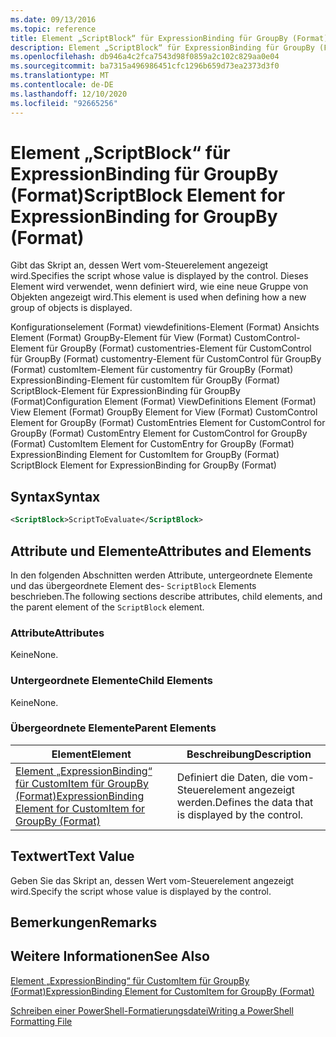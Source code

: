 ```yaml
---
ms.date: 09/13/2016
ms.topic: reference
title: Element „ScriptBlock“ für ExpressionBinding für GroupBy (Format)
description: Element „ScriptBlock“ für ExpressionBinding für GroupBy (Format)
ms.openlocfilehash: db946a4c2fca7543d98f0859a2c102c829aa0e04
ms.sourcegitcommit: ba7315a496986451cfc1296b659d73ea2373d3f0
ms.translationtype: MT
ms.contentlocale: de-DE
ms.lasthandoff: 12/10/2020
ms.locfileid: "92665256"
---
```

# <a name="scriptblock-element-for-expressionbinding-for-groupby-format"></a><span data-ttu-id="ee684-103">Element „ScriptBlock“ für ExpressionBinding für GroupBy (Format)</span><span class="sxs-lookup"><span data-stu-id="ee684-103">ScriptBlock Element for ExpressionBinding for GroupBy (Format)</span></span>

<span data-ttu-id="ee684-104">Gibt das Skript an, dessen Wert vom-Steuerelement angezeigt wird.</span><span class="sxs-lookup"><span data-stu-id="ee684-104">Specifies the script whose value is displayed by the control.</span></span> <span data-ttu-id="ee684-105">Dieses Element wird verwendet, wenn definiert wird, wie eine neue Gruppe von Objekten angezeigt wird.</span><span class="sxs-lookup"><span data-stu-id="ee684-105">This element is used when defining how a new group of objects is displayed.</span></span>

<span data-ttu-id="ee684-106">Konfigurationselement (Format) viewdefinitions-Element (Format) Ansichts Element (Format) GroupBy-Element für View (Format) CustomControl-Element für GroupBy (Format) customentries-Element für CustomControl für GroupBy (Format) customentry-Element für CustomControl für GroupBy (Format) customItem-Element für customentry für GroupBy (Format) ExpressionBinding-Element für customItem für GroupBy (Format) ScriptBlock-Element für ExpressionBinding für GroupBy (Format)</span><span class="sxs-lookup"><span data-stu-id="ee684-106">Configuration Element (Format) ViewDefinitions Element (Format) View Element (Format) GroupBy Element for View (Format) CustomControl Element for GroupBy (Format) CustomEntries Element for CustomControl for GroupBy (Format) CustomEntry Element for CustomControl for GroupBy (Format) CustomItem Element for CustomEntry for GroupBy (Format) ExpressionBinding Element for CustomItem for GroupBy (Format) ScriptBlock Element for ExpressionBinding for GroupBy (Format)</span></span>

## <a name="syntax"></a><span data-ttu-id="ee684-107">Syntax</span><span class="sxs-lookup"><span data-stu-id="ee684-107">Syntax</span></span>

```xml
<ScriptBlock>ScriptToEvaluate</ScriptBlock>
```

## <a name="attributes-and-elements"></a><span data-ttu-id="ee684-108">Attribute und Elemente</span><span class="sxs-lookup"><span data-stu-id="ee684-108">Attributes and Elements</span></span>

<span data-ttu-id="ee684-109">In den folgenden Abschnitten werden Attribute, untergeordnete Elemente und das übergeordnete Element des- `ScriptBlock` Elements beschrieben.</span><span class="sxs-lookup"><span data-stu-id="ee684-109">The following sections describe attributes, child elements, and the parent element of the `ScriptBlock` element.</span></span>

### <a name="attributes"></a><span data-ttu-id="ee684-110">Attribute</span><span class="sxs-lookup"><span data-stu-id="ee684-110">Attributes</span></span>

<span data-ttu-id="ee684-111">Keine</span><span class="sxs-lookup"><span data-stu-id="ee684-111">None.</span></span>

### <a name="child-elements"></a><span data-ttu-id="ee684-112">Untergeordnete Elemente</span><span class="sxs-lookup"><span data-stu-id="ee684-112">Child Elements</span></span>

<span data-ttu-id="ee684-113">Keine</span><span class="sxs-lookup"><span data-stu-id="ee684-113">None.</span></span>

### <a name="parent-elements"></a><span data-ttu-id="ee684-114">Übergeordnete Elemente</span><span class="sxs-lookup"><span data-stu-id="ee684-114">Parent Elements</span></span>

|<span data-ttu-id="ee684-115">Element</span><span class="sxs-lookup"><span data-stu-id="ee684-115">Element</span></span>|<span data-ttu-id="ee684-116">Beschreibung</span><span class="sxs-lookup"><span data-stu-id="ee684-116">Description</span></span>|
|-------------|-----------------|
|[<span data-ttu-id="ee684-117">Element „ExpressionBinding“ für CustomItem für GroupBy (Format)</span><span class="sxs-lookup"><span data-stu-id="ee684-117">ExpressionBinding Element for CustomItem for GroupBy (Format)</span></span>](./expressionbinding-element-for-customitem-for-groupby-format.md)|<span data-ttu-id="ee684-118">Definiert die Daten, die vom-Steuerelement angezeigt werden.</span><span class="sxs-lookup"><span data-stu-id="ee684-118">Defines the data that is displayed by the control.</span></span>|

## <a name="text-value"></a><span data-ttu-id="ee684-119">Textwert</span><span class="sxs-lookup"><span data-stu-id="ee684-119">Text Value</span></span>

<span data-ttu-id="ee684-120">Geben Sie das Skript an, dessen Wert vom-Steuerelement angezeigt wird.</span><span class="sxs-lookup"><span data-stu-id="ee684-120">Specify the script whose value is displayed by the control.</span></span>

## <a name="remarks"></a><span data-ttu-id="ee684-121">Bemerkungen</span><span class="sxs-lookup"><span data-stu-id="ee684-121">Remarks</span></span>

## <a name="see-also"></a><span data-ttu-id="ee684-122">Weitere Informationen</span><span class="sxs-lookup"><span data-stu-id="ee684-122">See Also</span></span>

[<span data-ttu-id="ee684-123">Element „ExpressionBinding“ für CustomItem für GroupBy (Format)</span><span class="sxs-lookup"><span data-stu-id="ee684-123">ExpressionBinding Element for CustomItem for GroupBy (Format)</span></span>](./expressionbinding-element-for-customitem-for-groupby-format.md)

[<span data-ttu-id="ee684-124">Schreiben einer PowerShell-Formatierungsdatei</span><span class="sxs-lookup"><span data-stu-id="ee684-124">Writing a PowerShell Formatting File</span></span>](./writing-a-powershell-formatting-file.md)

